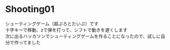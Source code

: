 # Shooting01

シューティングゲーム（超ぷろとたいぷ）です  
十字キーで移動、zで弾を打って、シフトで動きを遅くします  
次に出るハッカソンでシューティングゲームを作ることになったので、試しに自分で作ってました
